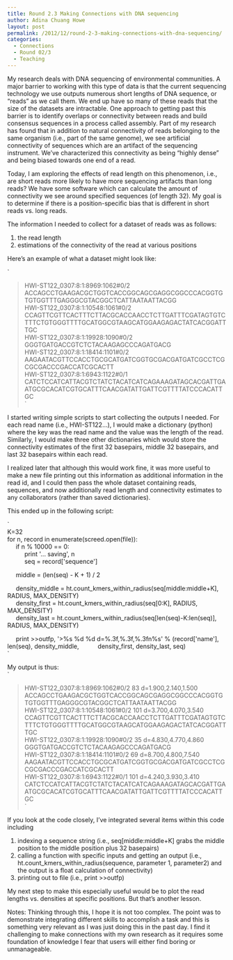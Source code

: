 ```yaml
---
title: Round 2.3 Making Connections with DNA sequencing
author: Adina Chuang Howe
layout: post
permalink: /2012/12/round-2-3-making-connections-with-dna-sequencing/
categories:
  - Connections
  - Round 02/3
  - Teaching
---
```

My research deals with DNA sequencing of environmental communities. A major barrier to working with this type of data is that the current sequencing technology we use outputs numerous short lengths of DNA sequence, or &#8220;reads&#8221; as we call them. We end up have so many of these reads that the size of the datasets are intractable. One approach to getting past this barrier is to identify overlaps or connectivity between reads and build consensus sequences in a process called assembly. Part of my research has found that in addition to natural connectivity of reads belonging to the same organism (i.e., part of the same genome), we see artificial connectivity of sequences which are an artifact of the sequencing instrument. We&#8217;ve characterized this connectivity as being &#8220;highly dense&#8221; and being biased towards one end of a read.

Today, I am exploring the effects of read length on this phenomenon, i.e., are short reads more likely to have more sequencing artifacts than long reads? We have some software which can calculate the amount of connectivity we see around specified sequences (of length 32). My goal is to determine if there is a position-specific bias that is different in short reads vs. long reads.

The information I needed to collect for a dataset of reads was as follows:

1) the read length  
2) estimations of the connectivity of the read at various positions

Here&#8217;s an example of what a dataset might look like:

`<br />
>HWI-ST122_0307:8:1:8969:1062#0/2<br />
ACCAGCCTGAAGACGCTGGTCACCGGCAGCGAGGCGGCCCACGGTGTGTGGTTTGAGGGCGTACGGCTCATTAATAATTACGG<br />
>HWI-ST122_0307:8:1:10548:1061#0/2<br />
CCAGTTCGTTCACTTTCTTACGCACCAACCTCTTGATTTCGATAGTGTCTTTCTGTGGGTTTTGCATGGCGTAAGCATGGAAGAGACTATCACGGATTTGC<br />
>HWI-ST122_0307:8:1:19928:1090#0/2<br />
GGGTGATGACCGTCTCTACAAGAGCCCAGATGACG<br />
>HWI-ST122_0307:8:1:18414:1101#0/2<br />
AAGAATACGTTCCACCTGCGCATGATCGGTGCGACGATGATCGCCTCGCGCGACCCGACCATCGCACTT<br />
>HWI-ST122_0307:8:1:6943:1122#0/1<br />
CATCTCCATCATTACGTCTATCTACATCATCAGAAAGATAGCACGATTGAATGCGCACATCGTGCATTTCAACGATATTGATTCGTTTTATCCCACATTGC<br />
`

I started writing simple scripts to start collecting the outputs I needed. For each read name (i.e., HWI-ST122&#8230;), I would make a dictionary (python) where the key was the read name and the value was the length of the read. Similarly, I would make three other dictionaries which would store the connectivity estimates of the first 32 basepairs, middle 32 basepairs, and last 32 basepairs within each read.

I realized later that although this would work fine, it was more useful to make a new file printing out this information as additional information in the read id, and I could then pass the whole dataset containing reads, sequences, and now additionally read length and connectivity estimates to any collaborators (rather than saved dictionaries).

This ended up in the following script:

`<br />
K=32<br />
for n, record in enumerate(screed.open(file)):<br />
&nbsp; &nbsp; &nbsp;if n % 10000 == 0:<br />
&nbsp; &nbsp; &nbsp;&nbsp; &nbsp; &nbsp;print '... saving', n<br />
&nbsp; &nbsp; &nbsp;&nbsp; &nbsp; &nbsp;seq = record['sequence']</p>
<p>&nbsp; &nbsp; &nbsp;middle = (len(seq) - K + 1) / 2</p>
<p>&nbsp; &nbsp; &nbsp;density_middle = ht.count_kmers_within_radius(seq[middle:middle+K], RADIUS, MAX_DENSITY)<br />
&nbsp; &nbsp; &nbsp;density_first = ht.count_kmers_within_radius(seq[0:K], RADIUS, MAX_DENSITY)<br />
&nbsp; &nbsp; &nbsp;density_last = ht.count_kmers_within_radius(seq[len(seq)-K:len(seq)], RADIUS, MAX_DENSITY)</p>
<p>&nbsp; &nbsp; &nbsp;print >>outfp, '>%s %d %d d=%.3f,%.3f,%.3fn%s' % (record['name'], len(seq), density_middle, &nbsp; &nbsp; &nbsp;&nbsp; &nbsp; &nbsp;density_first, density_last, seq)<br />
`

My output is thus:  
`<br />
>HWI-ST122_0307:8:1:8969:1062#0/2	83 d=1.900,2.140,1.500<br />
ACCAGCCTGAAGACGCTGGTCACCGGCAGCGAGGCGGCCCACGGTGTGTGGTTTGAGGGCGTACGGCTCATTAATAATTACGG<br />
>HWI-ST122_0307:8:1:10548:1061#0/2	101 d=3.700,4.070,3.540<br />
CCAGTTCGTTCACTTTCTTACGCACCAACCTCTTGATTTCGATAGTGTCTTTCTGTGGGTTTTGCATGGCGTAAGCATGGAAGAGACTATCACGGATTTGC<br />
>HWI-ST122_0307:8:1:19928:1090#0/2	35 d=4.830,4.770,4.860<br />
GGGTGATGACCGTCTCTACAAGAGCCCAGATGACG<br />
>HWI-ST122_0307:8:1:18414:1101#0/2	69 d=8.700,4.800,7.540<br />
AAGAATACGTTCCACCTGCGCATGATCGGTGCGACGATGATCGCCTCGCGCGACCCGACCATCGCACTT<br />
>HWI-ST122_0307:8:1:6943:1122#0/1	101 d=4.240,3.930,3.410<br />
CATCTCCATCATTACGTCTATCTACATCATCAGAAAGATAGCACGATTGAATGCGCACATCGTGCATTTCAACGATATTGATTCGTTTTATCCCACATTGC<br />
`

If you look at the code closely, I&#8217;ve integrated several items within this code including  
1) indexing a sequence string (i.e., seq[middle:middle+K] grabs the middle position to the middle position plus 32 basepairs)  
2) calling a function with specific inputs and getting an output (i.e., ht.count\_kmers\_within_radius(sequence, parameter 1, parameter2) and the output is a float calculation of connectivity)  
3) printing out to file (i.e., print >>outfp)

My next step to make this especially useful would be to plot the read lengths vs. densities at specific positions. But that&#8217;s another lesson. 

Notes: Thinking through this, I hope it is not too complex. The point was to demonstrate integrating different skills to accomplish a task and this is something very relevant as I was just doing this in the past day. I find it challenging to make connections with my own research as it requires some foundation of knowledge I fear that users will either find boring or unmanageable.